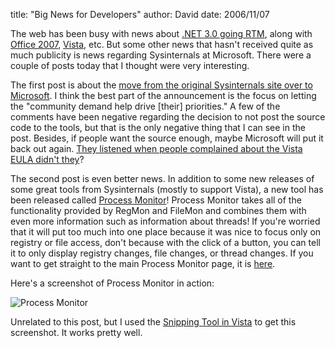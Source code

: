 
title: "Big News for Developers"
author: David
date: 2006/11/07

The web has been busy with news about [.NET 3.0 going RTM](http://www.netfx3.com/blogs/news_and_announcements/archive/2006/11/06/.NET-Framework-3.0-has-been-released_2100_.aspx), along with [Office 2007](http://blogs.msdn.com/jensenh/archive/2006/11/06/office-2007-released-to-manufacturing.aspx), [Vista](http://blogs.zdnet.com/microsoft/?p=90), etc. But some other news that hasn't received quite as much publicity is news regarding Sysinternals at Microsoft. There were a couple of posts today that I thought were very interesting.

The first post is about the [move from the original Sysinternals site over to Microsoft](http://blogs.technet.com/sysinternals/archive/2006/10/30/sysinternals-site-migration.aspx). I think the best part of the announcement is the focus on letting the "community demand help drive \[their\] priorities." A few of the comments have been negative regarding the decision to not post the source code to the tools, but that is the only negative thing that I can see in the post. Besides, if people want the source enough, maybe Microsoft will put it back out again. [They listened when people complained about the Vista EULA didn't they](http://www.windows-now.com/blogs/robert/archive/2006/11/02/microsoft-listens-vista-eula-changes.aspx)? 

The second post is even better news. In addition to some new releases of some great tools from Sysinternals (mostly to support Vista), a new tool has been released called [Process Monitor](http://blogs.technet.com/sysinternals/archive/2006/11/06/new-sysinternals-techcenter.aspx)! Process Monitor takes all of the functionality provided by RegMon and FileMon and combines them with even more information such as information about threads! If you're worried that it will put too much into one place because it was nice to focus only on registry or file access, don't because with the click of a button, you can tell it to only display registry changes, file changes, or thread changes. If you want to get straight to the main Process Monitor page, it is [here](http://www.microsoft.com/technet/sysinternals/utilities/processmonitor.mspx). 

Here's a screenshot of Process Monitor in action: 

![Process Monitor](http://www.mohundro.com/blog/content/binary/WindowsLiveWriter/BigNewsforDevelopers_109DF/image%7B0%7D%5B2%5D.png)

Unrelated to this post, but I used the [Snipping Tool in Vista](http://blogs.zdnet.com/Bott/?page_id=164&page=4) to get this screenshot. It works pretty well.
